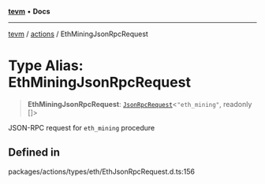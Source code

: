 [**tevm**](../../README.md) • **Docs**

***

[tevm](../../modules.md) / [actions](../README.md) / EthMiningJsonRpcRequest

# Type Alias: EthMiningJsonRpcRequest

> **EthMiningJsonRpcRequest**: [`JsonRpcRequest`](../../index/type-aliases/JsonRpcRequest.md)\<`"eth_mining"`, readonly []\>

JSON-RPC request for `eth_mining` procedure

## Defined in

packages/actions/types/eth/EthJsonRpcRequest.d.ts:156
